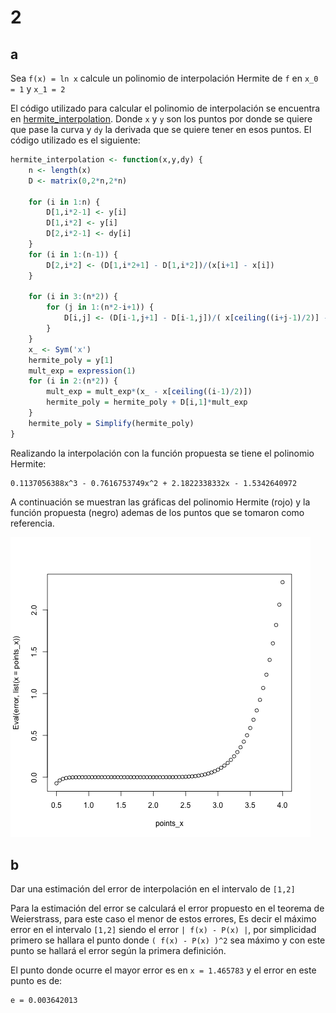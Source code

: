 # 2

## a

Sea `f(x) = ln x` calcule un polinomio de interpolación Hermite de `f` en `x_0 = 1` y `x_1 = 2`

El código utilizado para calcular el polinomio de interpolación se encuentra en [hermite_interpolation](./hermite_interpolation). Donde `x` y `y` son los puntos por donde se quiere que pase la curva y `dy` la derivada que se quiere tener en esos puntos. El código utilizado es el siguiente:

```R
hermite_interpolation <- function(x,y,dy) {
	n <- length(x)
	D <- matrix(0,2*n,2*n)

	for (i in 1:n) {
		D[1,i*2-1] <- y[i]
		D[1,i*2] <- y[i]
		D[2,i*2-1] <- dy[i]
	}
	for (i in 1:(n-1)) {
		D[2,i*2] <- (D[1,i*2+1] - D[1,i*2])/(x[i+1] - x[i])
	}

	for (i in 3:(n*2)) {
		for (j in 1:(n*2-i+1)) {
			D[i,j] <- (D[i-1,j+1] - D[i-1,j])/( x[ceiling((i+j-1)/2)] - x[ceiling(j/2)] )
		}
	}
	x_ <- Sym('x')
	hermite_poly = y[1]
	mult_exp = expression(1)
	for (i in 2:(n*2)) {
		mult_exp = mult_exp*(x_ - x[ceiling((i-1)/2)])
		hermite_poly = hermite_poly + D[i,1]*mult_exp
	} 
	hermite_poly = Simplify(hermite_poly)
}
```

Realizando la interpolación con la función propuesta se tiene el 
 polinomio Hermite:

```
0.1137056388x^3 - 0.7616753749x^2 + 2.1822338332x - 1.5342640972
```

A continuación se muestran las gráficas del polinomio Hermite (rojo) y la función propuesta (negro) ademas de los puntos que se tomaron como referencia.

![interpolacion](interpolacion.png)

## b

Dar una estimación del error de interpolación en el intervalo de `[1,2]`


Para la estimación del error se calculará el error propuesto en el teorema de Weierstrass, para este caso el menor de estos errores, Es decir el máximo error en el intervalo `[1,2]` siendo el error `| f(x) - P(x) |`, por simplicidad primero se hallara el punto donde `( f(x) - P(x) )^2` sea máximo y con este punto se hallará el error según la primera definición.

El punto donde ocurre el mayor error es en `x = 1.465783` y el error en este punto es de:

```
e = 0.003642013
```
